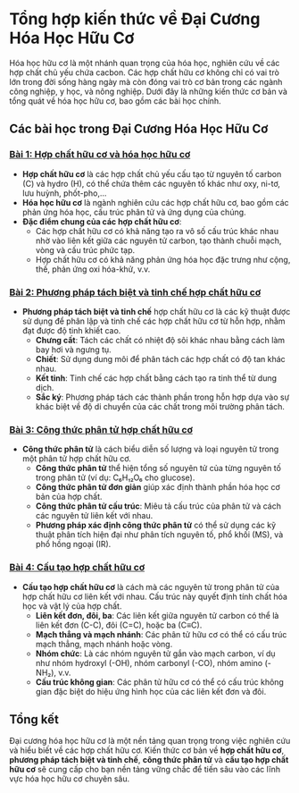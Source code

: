 # Tổng hợp kiến thức về Đại Cương Hóa Học Hữu Cơ

Hóa học hữu cơ là một nhánh quan trọng của hóa học, nghiên cứu về các hợp chất chủ yếu chứa cacbon. Các hợp chất hữu cơ không chỉ có vai trò lớn trong đời sống hàng ngày mà còn đóng vai trò cơ bản trong các ngành công nghiệp, y học, và nông nghiệp. Dưới đây là những kiến thức cơ bản và tổng quát về hóa học hữu cơ, bao gồm các bài học chính.

## Các bài học trong Đại Cương Hóa Học Hữu Cơ

### [Bài 1: Hợp chất hữu cơ và hóa học hữu cơ](./hop-chat-huu-co.md)
- **Hợp chất hữu cơ** là các hợp chất chủ yếu cấu tạo từ nguyên tố carbon (C) và hydro (H), có thể chứa thêm các nguyên tố khác như oxy, ni-tơ, lưu huỳnh, phốt-pho,...
- **Hóa học hữu cơ** là ngành nghiên cứu các hợp chất hữu cơ, bao gồm các phản ứng hóa học, cấu trúc phân tử và ứng dụng của chúng.
- **Đặc điểm chung của các hợp chất hữu cơ**:
  - Các hợp chất hữu cơ có khả năng tạo ra vô số cấu trúc khác nhau nhờ vào liên kết giữa các nguyên tử carbon, tạo thành chuỗi mạch, vòng và cấu trúc phức tạp.
  - Hợp chất hữu cơ có khả năng phản ứng hóa học đặc trưng như cộng, thế, phản ứng oxi hóa-khử, v.v.

### [Bài 2: Phương pháp tách biệt và tinh chế hợp chất hữu cơ](./phuong-phap-tach-biet.md)
- **Phương pháp tách biệt và tinh chế** hợp chất hữu cơ là các kỹ thuật được sử dụng để phân lập và tinh chế các hợp chất hữu cơ từ hỗn hợp, nhằm đạt được độ tinh khiết cao.
  - **Chưng cất**: Tách các chất có nhiệt độ sôi khác nhau bằng cách làm bay hơi và ngưng tụ.
  - **Chiết**: Sử dụng dung môi để phân tách các hợp chất có độ tan khác nhau.
  - **Kết tinh**: Tinh chế các hợp chất bằng cách tạo ra tinh thể từ dung dịch.
  - **Sắc ký**: Phương pháp tách các thành phần trong hỗn hợp dựa vào sự khác biệt về độ di chuyển của các chất trong môi trường phân tách.

### [Bài 3: Công thức phân tử hợp chất hữu cơ](./cong-thuc-phan-tu.md)
- **Công thức phân tử** là cách biểu diễn số lượng và loại nguyên tử trong một phân tử hợp chất hữu cơ.
  - **Công thức phân tử** thể hiện tổng số nguyên tử của từng nguyên tố trong phân tử (ví dụ: C₆H₁₂O₆ cho glucose).
  - **Công thức phân tử đơn giản** giúp xác định thành phần hóa học cơ bản của hợp chất.
  - **Công thức phân tử cấu trúc**: Miêu tả cấu trúc của phân tử và cách các nguyên tử liên kết với nhau.
  - **Phương pháp xác định công thức phân tử** có thể sử dụng các kỹ thuật phân tích hiện đại như phân tích nguyên tố, phổ khối (MS), và phổ hồng ngoại (IR).

### [Bài 4: Cấu tạo hợp chất hữu cơ](./cau-tao-hop-chat-huu-co.md)
- **Cấu tạo hợp chất hữu cơ** là cách mà các nguyên tử trong phân tử của hợp chất hữu cơ liên kết với nhau. Cấu trúc này quyết định tính chất hóa học và vật lý của hợp chất.
  - **Liên kết đơn, đôi, ba**: Các liên kết giữa nguyên tử carbon có thể là liên kết đơn (C-C), đôi (C=C), hoặc ba (C≡C).
  - **Mạch thẳng và mạch nhánh**: Các phân tử hữu cơ có thể có cấu trúc mạch thẳng, mạch nhánh hoặc vòng.
  - **Nhóm chức**: Là các nhóm nguyên tử gắn vào mạch carbon, ví dụ như nhóm hydroxyl (-OH), nhóm carbonyl (-CO), nhóm amino (-NH₂), v.v.
  - **Cấu trúc không gian**: Các phân tử hữu cơ có thể có cấu trúc không gian đặc biệt do hiệu ứng hình học của các liên kết đơn và đôi.

## Tổng kết
Đại cương hóa học hữu cơ là một nền tảng quan trọng trong việc nghiên cứu và hiểu biết về các hợp chất hữu cơ. Kiến thức cơ bản về **hợp chất hữu cơ**, **phương pháp tách biệt và tinh chế**, **công thức phân tử** và **cấu tạo hợp chất hữu cơ** sẽ cung cấp cho bạn nền tảng vững chắc để tiến sâu vào các lĩnh vực hóa học hữu cơ chuyên sâu.